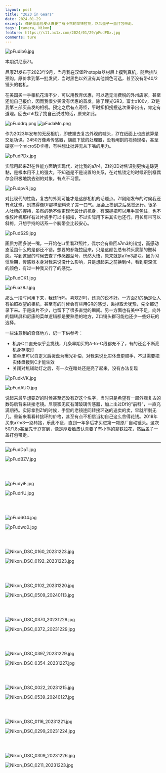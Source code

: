 ```yaml
---
layout: post
title: "2023 in Gears"
date: 2024-01-29
excerpt: 像是厚着脸皮认真要了有小熊的拿铁拉花，然后盖子一盖打包带走。
tags: [camera, Nikon]
feature: https://s11.ax1x.com/2024/01/29/pFudPDx.jpg
comments: ture
---
```




![pFudib6.jpg](https://s11.ax1x.com/2024/01/29/pFudib6.jpg)

本期讲尼康Zf。

尼康Zf发布于2023年9月，当月我在汉堡Photopia器材展上摸到真机，随后排队预购，原价拿到第一批发货，当时黑色以外没有其他颜色可选，甚至没有带40/2镜头的套机。

在美国买一手相机花活不少，可以用教育优惠，可以选无消费税的外州店家，甚至还能自己报价，因而我很少买没有优惠的首发。除了理光GR3，富士x100v，Zf是我第三部买首发的相机。预定之后有点奇怪，平时扣扣搜搜这次重拳出击，肯定有道理。回去chh找了找自己说过的话，原来如此。

![pFuddrq.png](https://s11.ax1x.com/2024/01/29/pFuddrq.png)
![pFudaMn.png](https://s11.ax1x.com/2024/01/29/pFudaMn.png)

作为2023年发布的无反相机，即使撇去复古外观的噱头，Zf在纸面上也应该算是交足功课。2450万像素传感器，旗舰下放的处理器，没有阉割的视频规格，甚至硬塞一个microSD卡槽，有种想让批评无从下嘴的用力。

![pFudPDx.jpg](https://s11.ax1x.com/2024/01/29/pFudPDx.jpg)

实际用起来Zf在性能方面确实现代，对比我的a7r4，Zf的3D对焦识别更快追踪更黏，是根本用不上的强大。不知道是不是设置的关系，在对焦锁定的时候识别框偶尔会积极地跳去别的对象，有点不习惯。

![pFudpvR.jpg](https://s11.ax1x.com/2024/01/29/pFudpvR.jpg)

对比现代的性能，复古的外观可能才是这部相机的话题点。Zf刚刚发布的时候我还有点犹豫，别搞得像Df那样塑料壳子差一口气。展会上摸到之后感觉还行。很多人吐槽的握持，虽然的确不像更现代设计的机身，有深握把可以用手掌包住，也不像胶片机那样有过片扳手可以卡拇指，不过实际用下来其实也还行。用长肩带可以斜挎，只想手持的话系一个腕带会比较安心。

![pFudS29.jpg](https://s11.ax1x.com/2024/01/29/pFudS29.jpg)

画质方面多说一嘴，一开始在Lr里看Zf照片，偶尔会有重回a7m3的错觉，高感动态范围什么的是都还不错，想要的都能拉回来，只是这颜色总有种灰蒙蒙的塑料感。写到这里的时候去查了传感器型号，恍然大悟，原来就是a7m3那块。因为习惯后期，传感器本身对我来说没什么影响，只是想起来之前换到r4，看到更深沉的颜色，有过一种我又行了的感觉。

![pFudCK1.jpg](https://s11.ax1x.com/2024/01/29/pFudCK1.jpg)

![pFuaz8J.jpg](https://s11.ax1x.com/2024/01/29/pFuaz8J.jpg)

那么一段时间用下来，我还行吗，喜欢Zf吗，还真的说不好。一方面Zf的确是让人有拍照欲望的相机，甚至有的时候会有些用GR的感觉，丢掉取舍犹豫，先全都记录下来。于是废片不少，也留下了很多直觉的瞬间。另一方面也有美中不足，向外的翻转屏和尼康的菜单逻辑都是要熟悉的地方，Z口镜头群可能也还少一些好玩的选择。

一些注意到的奇怪地方，记一下供参考：

- 机身C口直充似乎会挑线，几条早期买的A-to-C线都充不了，有的还会不断亮机身存取灯
- 菜单里可以自定义后拨盘为曝光补偿，对我来说比实体盘更顺手，不过需要把实体盘拨到C才能生效
- 关闭对焦辅助灯之后，有一次在暗处还是亮了起来，没有办法复现

![pFudkVK.jpg](https://s11.ax1x.com/2024/01/29/pFudkVK.jpg)

![pFudAUO.jpg](https://s11.ax1x.com/2024/01/29/pFudAUO.jpg)

说起来最早想要Zf的时候甚至还没有Zf这个名字，当时只是希望有一部外观复古的数码后背来转接老镜。尼康家无反有薄玻璃传感器，加上出过Df的“前科”，一直充满期待。实际拿到Zf的时候，手里的老镜连同转接环送的送卖的卖，早就所剩无几。重新来看看转接环的价格，甚至有点不相信当初自己这么舍得花钱。2018年买来a7m3一路转接，乐此不疲，直到一年多后才买进第一颗原厂自动镜头。这次50/1.8s甚至先于Zf寄到，像是厚着脸皮认真要了有小熊的拿铁拉花，然后盖子一盖打包带走。


---


![pFudDaT.jpg](https://s11.ax1x.com/2024/01/29/pFudDaT.jpg)

![pFudBZV.jpg](https://s11.ax1x.com/2024/01/29/pFudBZV.jpg)

<br>
<br>

![pFudyiF.jpg](https://s11.ax1x.com/2024/01/29/pFudyiF.jpg)

![pFudrIU.jpg](https://s11.ax1x.com/2024/01/29/pFudrIU.jpg)

<br>
<br>

![pFud6G4.jpg](https://s11.ax1x.com/2024/01/29/pFud6G4.jpg)

![pFudwq0.jpg](https://s11.ax1x.com/2024/01/29/pFudwq0.jpg)

<br>
<br>

![Nikon_DSC_0160_20231223.jpg](https://s2.loli.net/2024/01/29/aCz6pjxd79BVt4k.jpg)

![Nikon_DSC_0192_20231223.jpg](https://s2.loli.net/2024/01/29/tUCxnVfKk8MD1il.jpg)

<br>
<br>

![Nikon_DSC_0102_20231220.jpg](https://s2.loli.net/2024/01/29/fAJbvtYyiRrahoN.jpg)

![Nikon_DSC_0509_20240113.jpg](https://s2.loli.net/2024/01/29/mtvPf6NeEklz35c.jpg)

<br>
<br>

![Nikon_DSC_0370_20231229.jpg](https://s2.loli.net/2024/01/29/wrm8NqE1Z2gL9JB.jpg)

![Nikon_DSC_0372_20231229.jpg](https://s2.loli.net/2024/01/29/zRr3EbnDFYXmvT6.jpg)

<br>
<br>

![Nikon_DSC_0397_20231229.jpg](https://s2.loli.net/2024/01/29/kLV7ORq8iPBKoZ9.jpg)

![Nikon_DSC_0354_20231227.jpg](https://s2.loli.net/2024/01/29/9jCxXPJur2aVt3y.jpg)

<br>
<br>

![Nikon_DSC_0022_20231215.jpg](https://s2.loli.net/2024/01/29/UrYAOKX8ZQ1I6Tk.jpg)

![Nikon_DSC_0539_20240127.jpg](https://s2.loli.net/2024/01/29/L2bJi1SVrD5WtTh.jpg)

<br>
<br>

![Nikon_DSC_0116_20231221.jpg](https://s2.loli.net/2024/01/29/porWbcfVmGgZ3Q1.jpg)

![Nikon_DSC_0299_20231224.jpg](https://s2.loli.net/2024/01/29/E6zpVFT7LmNO2oC.jpg)

<br>
<br>

![Nikon_DSC_0309_20231226.jpg](https://s2.loli.net/2024/01/29/qMcT7oGeQtrfvmN.jpg)

![Nikon_DSC_0211_20231223.jpg](https://s2.loli.net/2024/01/29/AaZxOjMPWpk5Lsu.jpg)